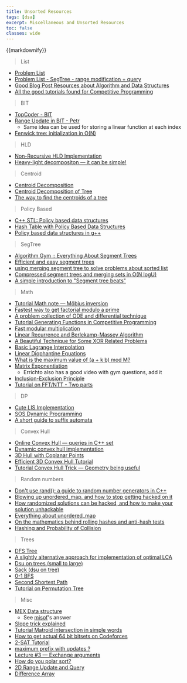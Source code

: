 ```yaml
---
title: Unsorted Resources
tags: [dsa]
excerpt: Miscellaneous and Unsorted Resources
toc: false
classes: wide
---
```

{{markdownify}}

> List
* [Problem List](https://codeforces.com/blog/entry/55274)
* [Problem List - SegTree - range modification + query](https://codeforces.com/blog/entry/12869)
* [Good Blog Post Resources about Algorithm and Data Structures](https://codeforces.com/blog/entry/13529)
* [All the good tutorials found for Competitive Programming](https://codeforces.com/blog/entry/57282)

> BIT
* [TopCoder - BIT](https://www.topcoder.com/community/competitive-programming/tutorials/binary-indexed-trees/)
* [Range Update in BIT - Petr](https://petr-mitrichev.blogspot.com/2013/05/fenwick-tree-range-updates.html)
    - Same idea can be used for storing a linear function at each index
* [Fenwick tree: initialization in O(N)](https://codeforces.com/blog/entry/59305)

> HLD
* [Non-Recursive HLD Implementation](https://codeforces.com/blog/entry/67149)
* [Heavy-light decompositon — it can be simple!](https://codeforces.com/blog/entry/12239)

> Centroid
* [Centroid Decomposition](https://codeforces.com/blog/entry/52492)
* [Centroid Decomposition of Tree](https://www.quora.com/q/threadsiiithyderabad/Centroid-Decomposition-of-a-Tree)
* [The way to find the centroids of a tree](https://codeforces.com/blog/entry/57593)

> Policy Based
* [C++ STL: Policy based data structures](https://codeforces.com/blog/entry/11080)
* [Hash Table with Policy Based Data Structures](https://codeforces.com/blog/entry/60737)
* [Policy based data structures in g++](https://www.geeksforgeeks.org/policy-based-data-structures-g/)

> SegTree
* [Algorithm Gym :: Everything About Segment Trees](https://codeforces.com/blog/entry/15890)
* [Efficient and easy segment trees](https://codeforces.com/blog/entry/18051)
* [using merging segment tree to solve problems about sorted list](https://codeforces.com/blog/entry/49446)
* [Compressed segment trees and merging sets in O(N logU)](https://codeforces.com/blog/entry/83170)
* [A simple introduction to "Segment tree beats"](https://codeforces.com/blog/entry/57319)

> Math
* [Tutorial Math note — Möbius inversion](https://codeforces.com/blog/entry/53925)
* [Fastest way to get factorial modulo a prime](https://codeforces.com/blog/entry/63491)
* [A problem collection of ODE and differential technique](https://codeforces.com/blog/entry/76447)
* [Tutorial Generating Functions in Competitive Programming](https://codeforces.com/blog/entry/77468)
* [Fast modular multiplication](https://codeforces.com/blog/entry/78489)
* [Linear Recurrence and Berlekamp-Massey Algorithm](https://codeforces.com/blog/entry/61306)
* [A Beautiful Technique for Some XOR Related Problems](https://codeforces.com/blog/entry/68953)
* [Basic Lagrange Interpolation](https://codeforces.com/blog/entry/82953)
* [Linear Diophantine Equations](https://brilliant.org/wiki/linear-diophantine-equations-one-equation/)
* [What is the maximum value of (a + k b) mod M?](https://math.stackexchange.com/questions/2698669/what-is-the-maximum-value-of-a-k-b-mod-m/2698694#2698694)
* [Matrix Exponentiation](http://zobayer.blogspot.com/2010/11/matrix-exponentiation.html)
    - Errichto also has a good video with gym questions, add it
* [Inclusion-Exclusion Principle](https://codeforces.com/blog/entry/64625)
* [Tutorial on FFT/NTT - Two parts](https://codeforces.com/blog/entry/48798)

> DP
* [Cute LIS Implementation](https://codeforces.com/blog/entry/13225)
* [SOS Dynamic Programming](https://codeforces.com/blog/entry/45223)
* [A short guide to suffix automata](https://codeforces.com/blog/entry/20861)

> Convex Hull
* [Online Convex Hull — queries in C++ set](https://codeforces.com/blog/entry/51275)
* [Dynamic convex hull implementation](https://codeforces.com/blog/entry/75929)
* [3D Hull with Coplanar Points](https://codeforces.com/blog/entry/73366)
* [Efficient 3D Convex Hull Tutorial](https://codeforces.com/blog/entry/81768)
* [Tutorial Convex Hull Trick — Geometry being useful](https://codeforces.com/blog/entry/63823)

> Random numbers
* [Don't use rand(): a guide to random number generators in C++](https://codeforces.com/blog/entry/61587)
* [Blowing up unordered_map, and how to stop getting hacked on it](https://codeforces.com/blog/entry/62393)
* [How randomized solutions can be hacked, and how to make your solution unhackable](https://codeforces.com/blog/entry/61675)
* [Everything about unordered_map](https://codeforces.com/blog/entry/21853)
* [On the mathematics behind rolling hashes and anti-hash tests](https://codeforces.com/blog/entry/60442)
* [Hashing and Probability of Collision](http://rng-58.blogspot.com/2017/02/hashing-and-probability-of-collision.html)

> Trees
* [DFS Tree](https://codeforces.com/blog/entry/68138)
* [A slightly alternative approach for implementation of optimal LCA](https://codeforces.com/blog/entry/67138)
* [Dsu on trees (small to large)](https://codeforces.com/blog/entry/67696)
* [Sack (dsu on tree)](https://codeforces.com/blog/entry/44351)
* [0-1 BFS](https://codeforces.com/blog/entry/22276)
* [Second Shortest Path](https://codeforces.com/blog/entry/16821)
* [Tutorial on Permutation Tree](https://codeforces.com/blog/entry/78898)

> Misc
* [MEX Data structure](https://codeforces.com/blog/entry/57934)
    - See [misof](https://codeforces.com/blog/entry/57934?#comment-416182)'s answer
* [Slope trick explained](https://codeforces.com/blog/entry/77298)
* [Tutorial Matroid intersection in simple words](https://codeforces.com/blog/entry/69287)
* [How to get actual 64 bit bitsets on Codeforces](https://codeforces.com/blog/entry/77480)
* [2-SAT Tutorial](https://codeforces.com/blog/entry/16205)
* [maximum prefix with updates ?](https://codeforces.com/blog/entry/81229)
* [Lecture #3 — Exchange arguments](https://codeforces.com/blog/entry/63533)
* [How do you polar sort?](https://codeforces.com/blog/entry/72815)
* [2D Range Update and Query](https://codeforces.com/blog/entry/46390)
* [Difference Array](https://www.geeksforgeeks.org/difference-array-range-update-query-o1/)
